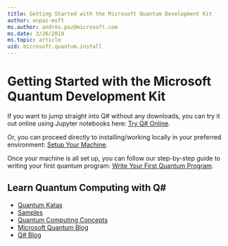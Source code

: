 ```yaml
---
title: Getting Started with the Microsoft Quantum Development Kit
author: anpaz-msft
ms.author: andres.paz@microsoft.com 
ms.date: 3/26/2019
ms.topic: article
uid: microsoft.quantum.install
---
```


# Getting Started with the Microsoft Quantum Development Kit #

If you want to jump straight into Q# without any downloads, you can try it out online using Jupyter notebooks here: [Try Q# Online](xref:microsoft.quantum.install.tryqonline). 
 
Or, you can proceed directly to installing/working locally in your preferred environment: [Setup Your Machine](xref:microsoft.quantum.install.setup). 
 
Once your machine is all set up, you can follow our step-by-step guide to writing your first quantum program: [Write Your First Quantum Program](xref:microsoft.quantum.write-program).


## Learn Quantum Computing with Q# ##

* [Quantum Katas](https://github.com/Microsoft/QuantumKatas)
* [Samples](https://github.com/Microsoft/Quantum)
* [Quantum Computing Concepts](xref:microsoft.quantum.concepts.intro)
* [Microsoft Quantum Blog](https://cloudblogs.microsoft.com/quantum/?ext)
* [Q# Blog](https://devblogs.microsoft.com/qsharp/)


